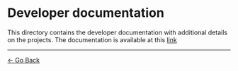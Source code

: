 # Developer documentation

This directory contains the developer documentation with additional details on the projects. The documentation is
available at this [link]()

---
[&larr; Go Back](../README.md)
